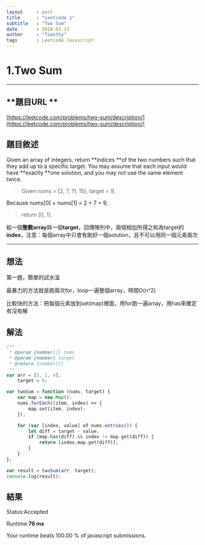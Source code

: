 ```yaml
---
layout     : post
title      : "Leetcode 1"
subtitle   : "Two Sum"
date       : 2018-03-13
author     : "Timothy"
tags       : Leetcode Javascript
---
```


# **1.Two Sum**

---

## **題目URL **

[https://leetcode.com/problems/two-sum/description/](https://leetcode.com/problems/two-sum/description/)

## **題目敘述**

Given an array of integers, return **indices **of the two numbers such that they add up to a specific target. You may assume that each input would have **exactly **one solution, and you may not use the same element twice.

> Given nums = \[2, 7, 11, 15\], target = 9,
>
> 
Because nums\[0\] + nums\[1\] = 2 + 7 = 9,
>
> return \[0, 1\].



給一個**整數array**與一個**target**，回傳陣列中，兩個相加所得之和為target的**index**，注意：每個array中只會有剛好一個solution，且不可以用同一個元素兩次  


---

## **想法**

第一題，簡單的試水溫

最暴力的方法就是跑兩次for，loop一遍整個array，時間O\(n^2\)

比較快的方法：把每個元素放到set\(map\)裡面，用for跑一遍array，用has來確定有沒有解



## **解法**

```js
/**
 * @param {number[]} nums
 * @param {number} target
 * @return {number[]}
 */
var arr = [3, 2, 4],
    target = 6;

var twoSum = function (nums, target) {
    var map = new Map();
    nums.forEach((item, index) => {
        map.set(item, index);
    });

    for (var [index, value] of nums.entries()) {
        let diff = target - value;
        if (map.has(diff) && index != map.get(diff)) {
            return [index,map.get(diff)];
        }
    }
};

var result = twoSum(arr, target);
console.log(result);
```



## **結果**

Status:Accepted

Runtime:**76 ms**

Your runtime beats 100.00 % of javascript submissions.


